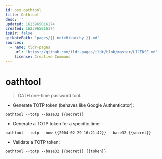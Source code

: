 ```yaml
---
id: osx.oathtool
title: Oathtool
desc: ''
updated: 1623965016174
created: 1623965016174
isDir: false
gitNotePath: 'pages/{{ noteHiearchy }}.md'
sources:
  - name: tldr-pages
    url: 'https://github.com/tldr-pages/tldr/blob/master/LICENSE.md'
    license: Creative Commons
---
```

# oathtool

> OATH one-time password tool.

- Generate TOTP token (behaves like Google Authenticator):

`oathtool --totp --base32 {{secret}}`

- Generate a TOTP token for a specific time:

`oathtool --totp --now {{2004-02-29 16:21:42}} --base32 {{secret}}`

- Validate a TOTP token:

`oathtool --totp --base32 {{secret}} {{token}}`

